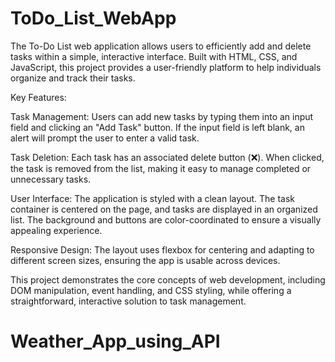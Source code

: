 # ToDo_List_WebApp
The To-Do List web application allows users to efficiently add and delete tasks within a simple, interactive interface. Built with HTML, CSS, and JavaScript, this project provides a user-friendly platform to help individuals organize and track their tasks.

Key Features:

Task Management: Users can add new tasks by typing them into an input field and clicking an "Add Task" button. If the input field is left blank, an alert will prompt the user to enter a valid task.

Task Deletion: Each task has an associated delete button (❌). When clicked, the task is removed from the list, making it easy to manage completed or unnecessary tasks.

User Interface: The application is styled with a clean layout. The task container is centered on the page, and tasks are displayed in an organized list. The background and buttons are color-coordinated to ensure a visually appealing experience.

Responsive Design: The layout uses flexbox for centering and adapting to different screen sizes, ensuring the app is usable across devices.

This project demonstrates the core concepts of web development, including DOM manipulation, event handling, and CSS styling, while offering a straightforward, interactive solution to task management.

# Weather_App_using_API

